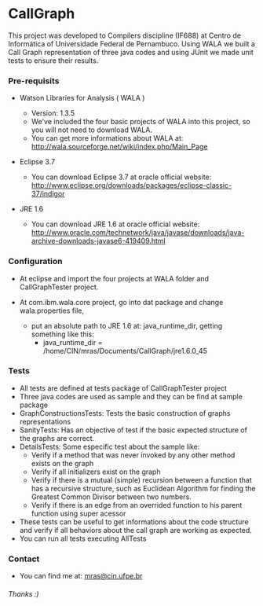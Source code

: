 # CallGraph
This project was developed to Compilers discipline (IF688) at Centro de Informática of Universidade Federal de Pernambuco.
Using WALA we built a Call Graph representation of three java codes and using JUnit we made unit tests to ensure their results.


### Pre-requisits

- Watson Libraries for Analysis ( WALA )
  - Version: 1.3.5
  - We've included the four basic projects of WALA into this project, so you will not need to download WALA.
  - You can get more informations about WALA at: http://wala.sourceforge.net/wiki/index.php/Main_Page
  
- Eclipse 3.7
  - You can download Eclipse 3.7 at oracle official website:     http://www.eclipse.org/downloads/packages/eclipse-classic-37/indigor
  
- JRE 1.6 
  - You can download JRE 1.6 at oracle official website: http://www.oracle.com/technetwork/java/javase/downloads/java-archive-downloads-javase6-419409.html

### Configuration


- At eclipse and import the four projects at WALA folder and CallGraphTester project.
  
- At com.ibm.wala.core project, go into dat package and change wala.properties file, 
  - put an absolute path to JRE 1.6 at: java_runtime_dir, getting something like this:
    -   java_runtime_dir = /home/CIN/mras/Documents/CallGraph/jre1.6.0_45

###  Tests
  - All tests are defined at tests package of CallGraphTester project
  - Three java codes are used as sample and they can be find at sample package
  - GraphConstructionsTests: Tests the basic construction of graphs representations
  - SanityTests: Has an objective of test if the basic expected structure of the graphs are correct.
  - DetailsTests: Some especific test about the sample like:
    - Verify if a method that was never invoked by any other method exists on the graph
    - Verify if all initializers exist on the graph
    - Verify if there is a mutual (simple) recursion between a function that has a recursive structure, such as Euclidean Algorithm for finding the Greatest Common Divisor between two numbers.
    - Verify if there is an edge from an overrided function to his parent function using super acessor
  - These tests can be useful to get informations about the code structure and verify if all behaviors about the call graph are working as expected.
  - You can run all tests executing AllTests

### Contact
  - You can find me at: mras@cin.ufpe.br
  


###### Thanks :)
  
  


